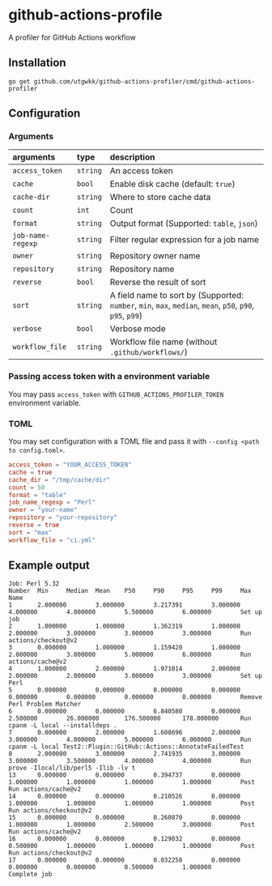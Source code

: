 # github-actions-profile

A profiler for GitHub Actions workflow

## Installation

```
go get github.com/utgwkk/github-actions-profiler/cmd/github-actions-profiler
```

## Configuration

### Arguments

|arguments|type|description|
|:-|:-|:-|
|`access_token`|`string`|An access token|
|`cache`|`bool`|Enable disk cache (default: `true`)|
|`cache-dir`|`string`|Where to store cache data|
|`count`|`int`|Count <!-- TODO: write more detail -->|
|`format`|`string`|Output format (Supported: `table`, `json`)|
|`job-name-regexp`|`string`|Filter regular expression for a job name|
|`owner`|`string`|Repository owner name|
|`repository`|`string`|Repository name|
|`reverse`|`bool`|Reverse the result of sort|
|`sort`|`string`|A field name to sort by (Supported: `number`, `min`, `max`, `median`, `mean`, `p50`, `p90`, `p95`, `p99`)|
|`verbose`|`bool`|Verbose mode|
|`workflow_file`|`string`|Workflow file name (without `.github/workflows/`)|

### Passing access token with a environment variable

You may pass `access_token` with `GITHUB_ACTIONS_PROFILER_TOKEN` environment variable.

### TOML

You may set configuration with a TOML file and pass it with `--config <path to config.toml>`.

```toml
access_token = "YOUR_ACCESS_TOKEN"
cache = true
cache_dir = "/tmp/cache/dir"
count = 50
format = "table"
job_name_regexp = "Perl"
owner = "your-name"
repository = "your-repository"
reverse = true
sort = "max"
workflow_file = "ci.yml"
```

## Example output

```
Job: Perl 5.32
Number  Min     Median  Mean    P50     P90     P95     P99     Max     Name
1       2.000000        3.000000        3.217391        3.000000        4.000000        4.000000        5.500000        6.000000        Set up job
2       1.000000        1.000000        1.362319        1.000000        2.000000        3.000000        3.000000        3.000000        Run actions/checkout@v2
3       0.000000        1.000000        1.159420        1.000000        2.000000        3.000000        5.000000        6.000000        Run actions/cache@v2
4       1.000000        2.000000        1.971014        2.000000        2.000000        2.000000        3.000000        3.000000        Set up Perl
5       0.000000        0.000000        0.000000        0.000000        0.000000        0.000000        0.000000        0.000000        Remove Perl Problem Matcher
6       0.000000        0.000000        6.840580        0.000000        2.500000        26.000000       176.500000      178.000000      Run cpanm -L local --installdeps .
7       0.000000        2.000000        1.608696        2.000000        3.000000        4.000000        5.000000        6.000000        Run cpanm -L local Test2::Plugin::GitHub::Actions::AnnotateFailedTest
8       2.000000        3.000000        2.741935        3.000000        3.000000        3.500000        4.000000        4.000000        Run prove -Ilocal/lib/perl5 -Ilib -lv t
13      0.000000        0.000000        0.394737        0.000000        1.000000        1.000000        1.000000        1.000000        Post Run actions/cache@v2
14      0.000000        0.000000        0.210526        0.000000        1.000000        1.000000        1.000000        1.000000        Post Run actions/checkout@v2
15      0.000000        0.000000        0.260870        0.000000        1.000000        1.000000        2.500000        3.000000        Post Run actions/cache@v2
16      0.000000        0.000000        0.129032        0.000000        0.500000        1.000000        1.000000        1.000000        Post Run actions/checkout@v2
17      0.000000        0.000000        0.032258        0.000000        0.000000        0.000000        0.500000        1.000000        Complete job
```
